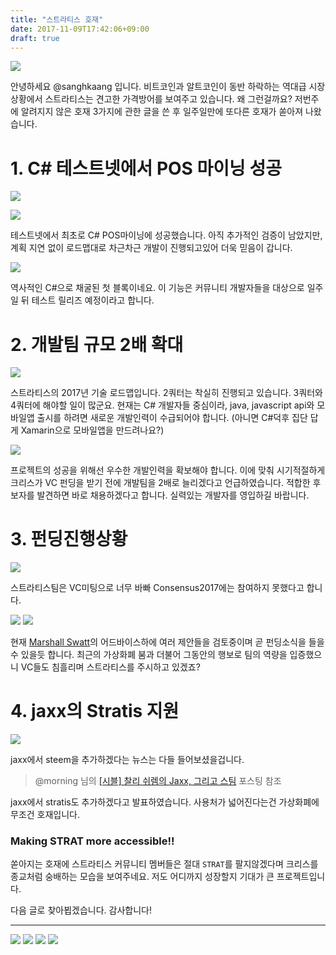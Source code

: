```yaml
---
title: "스트라티스 호재"
date: 2017-11-09T17:42:06+09:00
draft: true
---
```




![](https://steemitimages.com/0x0/https://steemitimages.com/0x0/https://steemitimages.com/0x0/https://cdn-images-1.medium.com/max/800/1*lnHRa3D7XxjCp4Fl7hPgHQ.jpeg)

안녕하세요 @sanghkaang 입니다.
비트코인과 알트코인이 동반 하락하는 역대급 시장 상황에서 스트라티스는 견고한 가격방어를 보여주고 있습니다. 왜 그런걸까요? 저번주에 알려지지 않은 호재 3가지에 관한 글을 쓴 후 일주일만에 또다른 호재가 쏟아져 나왔습니다.

# 1. C# 테스트넷에서 POS 마이닝 성공

![](https://stratisplatform.com/wp-content/uploads/2017/05/STRATIS_Twitter-Card_033_POS-Block_0526v1.jpg)

![](../images/stratis-goodnews/pos.png)

테스트넷에서 최초로 C# POS마이닝에 성공했습니다.
아직 추가적인 검증이 남았지만, 계획 지연 없이 로드맵대로 차근차근 개발이 진행되고있어 더욱 믿음이 갑니다.

![](https://stratisplatform.com/wp-content/uploads/2017/05/Stratis_POS_Block.png)

역사적인 C#으로 채굴된 첫 블록이네요.
이 기능은 커뮤니티 개발자들을 대상으로 일주일 뒤 테스트 릴리즈 예정이라고 합니다.


# 2. 개발팀 규모 2배 확대

![](https://stratisplatform.com/wp-content/uploads/2017/05/Roadmap_Stratis_1H2017_V010.png)

스트라티스의 2017년 기술 로드맵입니다. 2쿼터는 착실히 진행되고 있습니다.
3쿼터와 4쿼터에 해야할 일이 많군요. 현재는 C# 개발자들 중심이라, java, javascript api와 모바일앱 출시를 하려면 새로운 개발인력이 수급되어야 합니다. (아니면 C#덕후 집단 답게 Xamarin으로 모바일앱을 만드려나요?)


![](../images/stratis-goodnews/double-dev-team.png)

프로젝트의 성공을 위해선 우수한 개발인력을 확보해야 합니다. 이에 맞춰 시기적절하게 크리스가 VC 펀딩을 받기 전에 개발팀을 2배로 늘리겠다고 언급하였습니다. 적합한 후보자를 발견하면 바로 채용하겠다고 합니다. 실력있는 개발자를 영입하길 바랍니다.


# 3. 펀딩진행상황

![](https://stratisplatform.com/wp-content/uploads/2017/05/STRATIS_Twitter-Card_032_Consensus-2017_0526v2-1.jpg)

스트라티스팀은 VC미팅으로 너무 바빠 Consensus2017에는 참여하지 못했다고 합니다.

![](../images/stratis-goodnews/not-participate-consensus.png)
![](../images/stratis-goodnews/vc.png)

현재 [Marshall Swatt](https://www.linkedin.com/in/marshallswatt/)의 어드바이스하에 여러 제안들을 검토중이며 곧 펀딩소식을 들을 수 있을듯 합니다. 최근의 가상화폐 붐과 더불어 그동안의 행보로 팀의 역량을 입증했으니 VC들도 침흘리며 스트라티스를 주시하고 있겠죠?


# 4. jaxx의 Stratis 지원

![](https://pbs.twimg.com/media/DAyD2mrXUAAmUMe.jpg)

jaxx에서 steem을 추가하겠다는 뉴스는 다들 들어보셨을겁니다.
> @morning 님의 [[시블] 찰리 쉬렘의 Jaxx, 그리고 스팀](https://steemit.com/kr/@morning/jaxx) 포스팅 참조

jaxx에서 stratis도 추가하겠다고 발표하였습니다. 사용처가 넓어진다는건 가상화폐에 무조건 호재입니다.

### Making STRAT more accessible!!


쏟아지는 호재에 스트라티스 커뮤니티 멤버들은 절대 `STRAT`를 팔지않겠다며 크리스를 종교처럼 숭배하는 모습을 보여주네요. 저도 어디까지 성장할지 기대가 큰 프로젝트입니다.

다음 글로 찾아뵙겠습니다. 감사합니다!


----

[![](../images/steemit-signup.png)](https://steemit.com/kr/@leesunmoo/2017-5-2-signup-process-evolution)
[![](https://steemitimages.com/0x0/https://steemitimages.com/DQmasNizFx2DYrqHwhGP7PfunfSjrrBqCBJ8RpXgrktgF4S/image.png)](https://wiki.coinkorea.info/)
[![](https://steemitimages.com/0x0/https://steemitimages.com/DQmZATtgKNfp4za9ijxCW1FqViDf8SPfBETp57P2B3s9WbQ/image.png)](https://twitter.com/coinkor/)
[![](https://steemitimages.com/0x0/https://steemitimages.com/DQmdpMQDCWKEwnfoWEQie8iAzEyraUuWVJNBE4n9XDFRX96/image.png)](http://www.chaintalk.io/)
